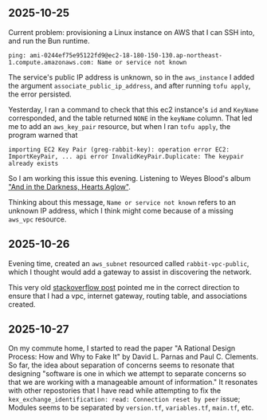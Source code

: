 ## 2025-10-25

Current problem: provisioning a Linux instance on AWS that I can SSH into, and run the Bun runtime.

`ping: ami-0244ef75e95122fd9@ec2-18-180-150-130.ap-northeast-1.compute.amazonaws.com: Name or service not known`

The service's public IP address is unknown, so in the `aws_instance` I added the argument `associate_public_ip_address`, and after running `tofu apply`,
the error persisted. 

Yesterday, I ran a command to check that this ec2 instance's `id` and `KeyName` corresponded, and the table returned `NONE` in the `keyName` column. That led me
to add an `aws_key_pair` resource, but when I ran `tofu apply`, the program warned that

```
importing EC2 Key Pair (greg-rabbit-key): operation error EC2: ImportKeyPair, ... api error InvalidKeyPair.Duplicate: The keypair already exists
```
So I am working this issue this evening. Listening to Weyes Blood's album ["And in the Darkness, Hearts Aglow"](https://weyesblood.bandcamp.com/album/and-in-the-darkness-hearts-aglow).

Thinking about this message, `Name or service not known` refers to an unknown IP address, which I think might come because of a missing `aws_vpc` resource.

## 2025-10-26
Evening time, created an `aws_subnet` resourced called `rabbit-vpc-public`, which I thought would add a gateway to assist in discovering the network. 

This very old [stackoverflow post](https://stackoverflow.com/questions/2813843/possible-reasons-for-timeout-when-trying-to-access-ec2-instance#15004658) pointed me in the correct direction to ensure that I had a vpc, internet gateway, routing table, and associations created.

## 2025-10-27
On my commute home, I started to read the paper "A Rational Design Process: How and Why to Fake It" by David L. Parnas and Paul C. Clements. So far, the idea about separation of concerns seems to resonate that designing "software is one in which we attempt to separate concerns so that we are working with a manageable amount of information." It resonates with other repostories that I have read while attempting to fix the `kex_exchange_identification: read: Connection reset by peer` issue; Modules seems to be separated by `version.tf`, `variables.tf`, `main.tf`, etc.